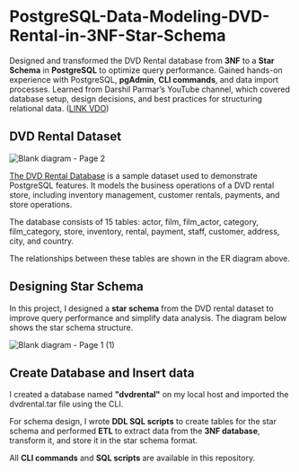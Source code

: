 # PostgreSQL-Data-Modeling-DVD-Rental-in-3NF-Star-Schema
Designed and transformed the DVD Rental database from **3NF** to a **Star Schema** in **PostgreSQL** to optimize query performance. Gained hands-on experience with PostgreSQL, **pgAdmin**, **CLI commands**, and data import processes. Learned from Darshil Parmar’s YouTube channel, which covered database setup, design decisions, and best practices for structuring relational data. ([LINK VDO](https://www.youtube.com/watch?v=ViwHbjVtG20&list=PLBJe2dFI4sgukOW6O0B-OVyX9c6fQKJ2N&index=6))

## DVD Rental Dataset

![Blank diagram - Page 2](https://github.com/user-attachments/assets/fdad86df-70c2-4f82-be39-bc30398a08c4)

[The DVD Rental Database](https://neon.tech/postgresql/postgresql-getting-started/postgresql-sample-database) is a sample dataset used to demonstrate PostgreSQL features. It models the business operations of a DVD rental store, including inventory management, customer rentals, payments, and store operations.

The database consists of 15 tables: actor, film, film_actor, category, film_category, store, inventory, rental, payment, staff, customer, address, city, and country.

The relationships between these tables are shown in the ER diagram above.

## Designing Star Schema
In this project, I designed a **star schema** from the DVD rental dataset to improve query performance and simplify data analysis. The diagram below shows the star schema structure.

![Blank diagram - Page 1 (1)](https://github.com/user-attachments/assets/f1a7df8e-0561-41e1-b091-c57dca000850)

## Create Database and Insert data
I created a database named **"dvdrental"** on my local host and imported the dvdrental.tar file using the CLI.

For schema design, I wrote **DDL SQL scripts** to create tables for the star schema and performed **ETL** to extract data from the **3NF database**, transform it, and store it in the star schema format.

All **CLI commands** and **SQL scripts** are available in this repository.
